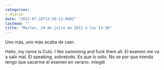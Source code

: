 ```yaml
---
categories:
- diario
date: "2012-07-24T12:30:13.000Z"
lastmod: ""
title: "Martes, 24 de julio de 2012 a las 13:30"
---
```


Uno más, uno más acaba de caer.

Hello, my name is Culo. I like swimming and fuck them all.
El examen me va a salir mal. El speaking, sobretodo. Es que lo odio. No se por que mierda tengo que sacarme  el examen en verano.
miegdí 